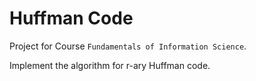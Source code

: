 Huffman Code
============

Project for Course `Fundamentals of Information Science`.

Implement the algorithm for r-ary Huffman code.
